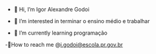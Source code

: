 - :triangular_flag_on_post: Hi, I’m Igor Alexandre Godoi

- :triangular_flag_on_post: I’m interested in terminar o ensino médio e trabalhar 

- :triangular_flag_on_post: I’m currently learning programação

-:triangular_flag_on_post:How to reach me @i.godoi@escola.pr.gov.br



